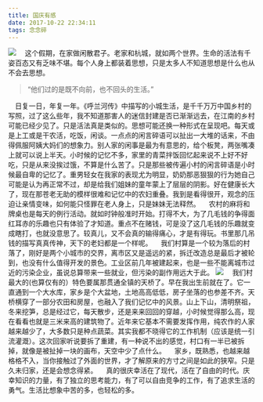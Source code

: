 ```yaml
---
title: 国庆有感
date: 2017-10-22 22:34:11
tags: 念念碎
---
```

![](https://cdn.monniya.com/blogpic/2017/national-day-01.jpg)
 这个假期，在家做闲散君子。老家和杭城，就如两个世界。生命的活法有千姿百态又有乏味不堪。每个人身上都装着思想，只是太多人不知道思想是什么也从不会去思想。
> “他们过的是既不向前，也不回头的生活。”

 日复一日，年复一年。《呼兰河传》中描写的小城生活，是千千万万中国乡村的写照，过了这么些年，我不知道那害人的迷信封建是否已渐渐远去，在江南的乡村可能已经少见了。只是活法真是类似的。思想可能还换一种形式在呈现吧。每天或是上工或是干农活，吃饭，闲谈。一点点的闲言碎语可以扯出一大堆的话来，不由得佩服阿姨大妈们的想象力。别人家的闲事是最为有意思的，给个板凳，两张嘴凑上就可以说上半天。小时候的记忆不多，家里的青菜拌饭回忆起来说不上好不好吃，只是从来没挨过饿，不算是什么苦了。只是那些被传遍小村的闲言碎语是小时候最自卑的记忆了。重男轻女在我家的表现尤为明显，奶奶那恶狠狠的行为她自己可能是认为再正常不过，却是给我们姐妹的童年蒙上了层层的阴影。好在健康长大了，现在那苍老无助的模样很难和记忆中的农妇重叠。我到是看得很开，观念的压迫让亲情变味，如何能只怪罪在老人身上，只是妹妹无法释然。
 农村的麻将和牌桌也是每天的例行活动。就如时钟般准时开始。打得不大，为了几毛钱的争得面红耳赤的乐趣也只有体验了才知道。重点不在赌钱，可是没了这几毛钱的乐趣就变成瞎打，也就没意思了。较真儿，又不会真的输得痛心，才是有得玩。书里那几吊钱的描写真真传神，天下的老妇都是一个样呢。
 我们村算是一个较为落后的村落了，刚好是两个小城市的交界，离市区又是遥远的紧，拆迁改造总是最后才被轮到，也没有什么值得开发的景色。工业区前几年被建起来，也是一些不能离城市过近的污染企业，虽说总算带来一些就业，但污染的副作用远大于此。
![](https://cdn.monniya.com/blogpic/2017/national-day-02.jpg)
 我们村最大的(也算仅有的）特色要属那贯通全镇的天桥了。早在我出生前就在了。它一直通到一个大水库，家乡是个大盆地，土地高高低低，房子坐落的也参差不齐。天桥横穿了一部分农田和房屋，也融入了我们记忆中的风景。山上下山，清明祭祖，冬来挖笋，总是经过它，每天散步，还是来来回回的穿越，小时候觉得那么高，现在看看也就是三米来高的建筑物了。近年来它基本不需要发挥作用，纯农作的人家越来越少了，大多数只是种点蔬菜。其实我都不晓得它的工作机制（应该是统一引流灌溉）。这次回家听说要拆了重建，有一种说不出的感觉，村口有一半已被拆掉，就像是被扯掉一块的画布，天空中少了点什么。
 家乡，既熟悉，也越来越格格不入，当你接触过了外面的世界，才了解原来的方寸之间是如此的狭窄。只是久未归家，还是会想念得紧。
 真的很庆幸活在了现代，活在了自由的时代。庆幸知识的力量，有了独立的思考能力，有了可以自由竞争的工作，有了追求生活的勇气。生活比想象中苦的多，也轻松的多。


